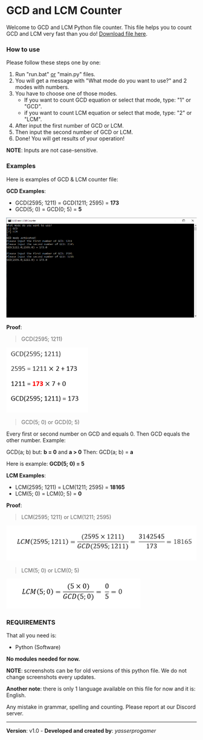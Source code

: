 # GCD and LCM Counter 

Welcome to GCD and LCM Python file counter. This file helps you to count GCD and LCM very fast than you do! [Download file here](./main.py).

### How to use

Please follow these steps one by one:

1. Run "run.bat" <u>or</u> "main.py" files.
2. You will get a message with "What mode do you want to use?" and 2 modes with numbers.
3. You have to choose one of those modes.
   - If you want to count GCD equation or select that mode, type: "1" or "GCD".
   - if you want to count LCM equation or select that mode, type: "2" or "LCM".
4. After input the first number of GCD or LCM.
5. Then input the second number of GCD or LCM.
6. Done! You will get results of your operation!

**NOTE**: Inputs are not case-sensitive. 

### Examples

Here is examples of GCD & LCM counter file:

**GCD Examples**:

- GCD(2595; 1211) = GCD(1211; 2595) = **173**
- GCD(5; 0) = GCD(0; 5) = **5**

![GCD_EXAMPLE_1](./screenshots/GCDExample1.png)

**Proof**:

> GCD(2595; 1211)

![](./screenshots/GCDProof1.png)

> GCD(5; 0) or GCD(0; 5)

Every first or second number on GCD and equals 0. Then GCD equals the other number. Example:

GCD(a; b)
but: **b = 0** and **a > 0**
Then: GCD(a; b) = **a**

Here is example: **GCD(5; 0) = 5**

**LCM Examples**:

- LCM(2595; 1211) = LCM(1211; 2595) = **18165**
- LCM(5; 0) = LCM(0; 5) = **0**

**Proof**:

> LCM(2595; 1211) or LCM(1211; 2595)

![LCM_PROOF_1](./screenshots/LCMProof1.PNG)

> LCM(5; 0) or LCM(0; 5)

![LCM_PROOF_2](./screenshots/LCMProof2.PNG)

### REQUIREMENTS

That all you need is:
- Python (Software)

**No modules needed for now.**



**NOTE**: screenshots can be for old versions of this python file. We do not change screenshots every updates.

**Another note**: there is only 1 language available on this file for now and it is: English.

Any mistake in grammar, spelling and counting. Please report at our Discord server.

------

**Version**: v1.0 - **Developed and created by**: *yasserprogamer*